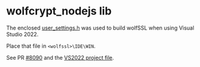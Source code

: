 # wolfcrypt_nodejs lib

The enclosed [user_settings.h](./user_settings.h) was used to build wolfSSL when using Visual Studio 2022.

Place that file in `<wolfssl>\IDE\WIN`.

See PR [#8090](https://github.com/wolfSSL/wolfssl/pull/8090) and
the [VS2022 project file](https://github.com/gojimmypi/wolfssl/blob/pr-visual-studio-2022/wolfssl-VS2022.vcxproj).
